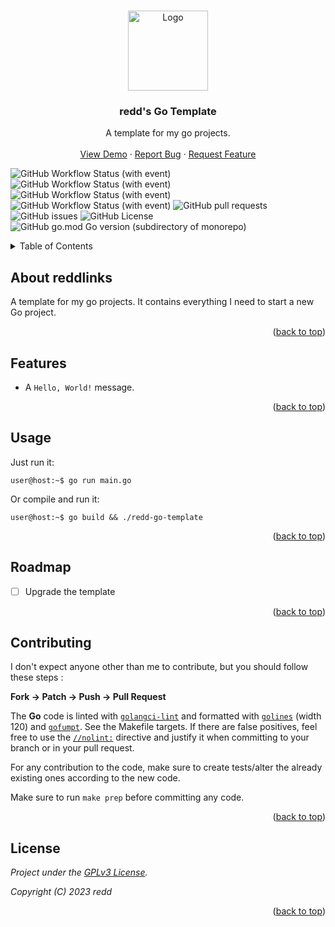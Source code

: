 <!-- Improved compatibility of back to top link: See: https://github.com/othneildrew/Best-README-Template/pull/73 -->
<a name="readme-top"></a>

<!-- PROJECT LOGO -->
<br />
<div align="center">
  <a href="https://github.com/redds-be/redd-go-template">
    <img src="https://go.dev/blog/go-brand/Go-Logo/PNG/Go-Logo_LightBlue.png" alt="Logo" width="128" height="128">
  </a>

<h3 align="center">redd's Go Template</h3>

  <p align="center">
    A template for my go projects.
    <br />
    <br />
    <a href="#">View Demo</a>
    ·
    <a href="https://github.com/redds-be/redd-go-template/issues">Report Bug</a>
    ·
    <a href="https://github.com/redds-be/redd-go-template/issues">Request Feature</a>
  </p>
</div>

<!-- PROJECT SHIELDS -->
![GitHub Workflow Status (with event)](https://img.shields.io/github/actions/workflow/status/redds-be/redd-go-template/golangci-lint.yml?label=Golangci-lint)
![GitHub Workflow Status (with event)](https://img.shields.io/github/actions/workflow/status/redds-be/redd-go-template/gotest.yml?label=Go%20test)
![GitHub Workflow Status (with event)](https://img.shields.io/github/actions/workflow/status/redds-be/redd-go-template/gobuild.yml?label=Go%20build)
![GitHub Workflow Status (with event)](https://img.shields.io/github/actions/workflow/status/redds-be/redd-go-template/docker-build-test.yml?label=Docker%20build)
![GitHub pull requests](https://img.shields.io/github/issues-pr/redds-be/redd-go-template)
![GitHub issues](https://img.shields.io/github/issues/redds-be/redd-go-template)
![GitHub License](https://img.shields.io/github/license/redds-be/redd-go-template)
![GitHub go.mod Go version (subdirectory of monorepo)](https://img.shields.io/github/go-mod/go-version/redds-be/redd-go-template)

<!-- TABLE OF CONTENTS -->
<details>
  <summary>Table of Contents</summary>
  <ol>
    <li><a href="#about-the-project">About The Project</a></li>
    <li><a href="#features">Features</a></li>
    <li><a href="#usage">Usage</a></li>
    <li><a href="#roadmap">Roadmap</a></li>
    <li><a href="#contributing">Contributing</a></li>
    <li><a href="#license">License</a></li>
  </ol>
</details>



<!-- ABOUT THE PROJECT -->
## About reddlinks

A template for my go projects. It contains everything I need to start a new Go project.

<p align="right">(<a href="#readme-top">back to top</a>)</p>

## Features

- A `Hello, World!` message.

<p align="right">(<a href="#readme-top">back to top</a>)</p>

<!-- USAGE EXAMPLES -->
## Usage

Just run it:

```console
user@host:~$ go run main.go
```

Or compile and run it:

```console
user@host:~$ go build && ./redd-go-template
```

<p align="right">(<a href="#readme-top">back to top</a>)</p>

<!-- ROADMAP -->
## Roadmap

- [ ] Upgrade the template

<p align="right">(<a href="#readme-top">back to top</a>)</p>

<!-- CONTRIBUTING -->
## Contributing

I don't expect anyone other than me to contribute, but you should follow these steps :

**Fork -> Patch -> Push -> Pull Request**

The **Go** code is linted with [`golangci-lint`](https://golangci-lint.run) and
formatted with [`golines`](https://github.com/segmentio/golines) (width 120) and
[`gofumpt`](https://github.com/mvdan/gofumpt). See the Makefile targets.
If there are false positives, feel free to use the
[`//nolint:`](https://golangci-lint.run/usage/false-positives/#nolint-directive) directive
and justify it when committing to your branch or in your pull request.

For any contribution to the code, make sure to create tests/alter the already existing ones according to the new code.

Make sure to run `make prep` before committing any code.

<p align="right">(<a href="#readme-top">back to top</a>)</p>

<!-- LICENSE -->
## License

*Project under the [GPLv3 License](https://www.gnu.org/licenses/gpl-3.0.html).*

*Copyright (C) 2023 redd*

<p align="right">(<a href="#readme-top">back to top</a>)</p>
